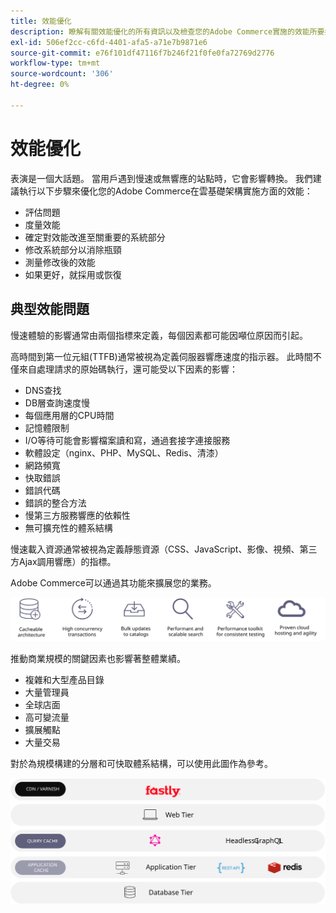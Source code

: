 ```yaml
---
title: 效能優化
description: 瞭解有關效能優化的所有資訊以及檢查您的Adobe Commerce實施的效能所要採取的步驟。
exl-id: 506ef2cc-c6fd-4401-afa5-a71e7b9871e6
source-git-commit: e76f101df47116f7b246f21f0fe0fa72769d2776
workflow-type: tm+mt
source-wordcount: '306'
ht-degree: 0%

---
```


# 效能優化

表演是一個大話題。 當用戶遇到慢速或無響應的站點時，它會影響轉換。 我們建議執行以下步驟來優化您的Adobe Commerce在雲基礎架構實施方面的效能：

- 評估問題
- 度量效能
- 確定對效能改進至關重要的系統部分
- 修改系統部分以消除瓶頸
- 測量修改後的效能
- 如果更好，就採用或恢復

## 典型效能問題

慢速體驗的影響通常由兩個指標來定義，每個因素都可能因噸位原因而引起。

高時間到第一位元組(TTFB)通常被視為定義伺服器響應速度的指示器。 此時間不僅來自處理請求的原始碼執行，還可能受以下因素的影響：

- DNS查找
- DB層查詢速度慢
- 每個應用層的CPU時間
- 記憶體限制
- I/O等待可能會影響檔案讀和寫，通過套接字連接服務
- 軟體設定（nginx、PHP、MySQL、Redis、清漆）
- 網路頻寬
- 快取錯誤
- 錯誤代碼
- 錯誤的整合方法
- 慢第三方服務響應的依賴性
- 無可擴充性的體系結構

慢速載入資源通常被視為定義靜態資源（CSS、JavaScript、影像、視頻、第三方Ajax調用響應）的指標。

Adobe Commerce可以通過其功能來擴展您的業務。

![顯示Adobe Commerce可擴展能力的圖表](../../../assets/playbooks/scalable-capabilities.svg)

推動商業規模的關鍵因素也影響著整體業績。

- 複雜和大型產品目錄
- 大量管理員
- 全球店面
- 高可變流量
- 擴展觸點
- 大量交易

對於為規模構建的分層和可快取體系結構，可以使用此圖作為參考。

![示出如何在可快取體系結構中使用Adobe CommerceGraphQL API的圖](../../../assets/playbooks/cacheable-architecture.svg)
